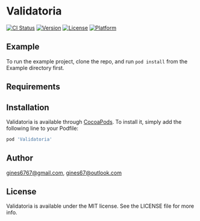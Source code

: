 # Validatoria

[![CI Status](https://img.shields.io/travis/gines67/Validatoria.svg?style=flat)](https://travis-ci.org/gines67/Validatoria)
[![Version](https://img.shields.io/cocoapods/v/Validatoria.svg?style=flat)](https://cocoapods.org/pods/Validatoria)
[![License](https://img.shields.io/cocoapods/l/Validatoria.svg?style=flat)](https://cocoapods.org/pods/Validatoria)
[![Platform](https://img.shields.io/cocoapods/p/Validatoria.svg?style=flat)](https://cocoapods.org/pods/Validatoria)

## Example

To run the example project, clone the repo, and run `pod install` from the Example directory first.

## Requirements

## Installation

Validatoria is available through [CocoaPods](https://cocoapods.org). To install
it, simply add the following line to your Podfile:

```ruby
pod 'Validatoria'
```

## Author

gines6767@gmail.com, gines67@outlook.com

## License

Validatoria is available under the MIT license. See the LICENSE file for more info.
